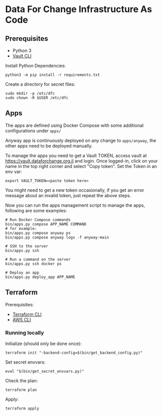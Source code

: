 # Data For Change Infrastructure As Code

## Prerequisites

* Python 3
* [Vault CLI](https://developer.hashicorp.com/vault/downloads)

Install Python Dependencies:

```
python3 -m pip install -r requirements.txt
```

Create a directory for secret files:

```
sudo mkdir -p /etc/dfc
sudo chown -R $USER /etc/dfc
```

## Apps

The apps are defined using Docker Compose with some additional configurations under `apps/`

Anyway app is continuously deployed on any change to `apps/anyway`, the other apps need to be deployed manually.

To manage the apps you need to get a Vault TOKEN, access vault at https://vault.dataforchange.org.il and login.
Once logged-in, click on your name in the top right corner and select "Copy token".
Set the Token in an env var:

```
export VAULT_TOKEN=<paste token here>
```

You might need to get a new token occasionally, if you get an error message about an invalid token, just repeat the above steps.

Now you can run the apps management script to manage the apps, following are some examples:

```
# Run Docker Compose commands
bin/apps.py compose APP_NAME COMMAND
# for example:
bin/apps.py compose anyway ps
bin/apps.py compose anyway logs -f anyway-main

# SSH to the server
bin/apps.py ssh

# Run a command on the server
bin/apps.py ssh docker ps

# Deploy an app
bin/apps.py deploy_app APP_NAME
```

## Terraform

Prerequisites:

* [Terraform CLI](https://www.terraform.io/downloads.html)
* [AWS CLI](https://docs.aws.amazon.com/cli/latest/userguide/install-cliv2.html)

### Running locally

Initialize (should only be done once):

```
terraform init "-backend-config=$(bin/get_backend_config.py)"
```

Set secret envvars:

```
eval "$(bin/get_secret_envvars.py)"
```

Check the plan:

```
terraform plan
```

Apply:

```
terraform apply
```
